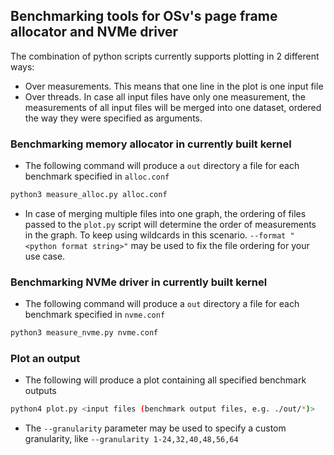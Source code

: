 ## Benchmarking tools for OSv's page frame allocator and NVMe driver 

The combination of python scripts currently supports plotting in 2 different ways:
* Over measurements. This means that one line in the plot is one input file
* Over threads. In case all input files have only one measurement, the measurements of all input files will be merged into one dataset, ordered the way they were specified as arguments.

### Benchmarking memory allocator in currently built kernel
* The following command will produce a `out` directory a file for each benchmark specified in `alloc.conf`
```bash
python3 measure_alloc.py alloc.conf
```
* In case of merging multiple files into one graph, the ordering of files passed to the `plot.py` script will determine the order of measurements in the graph. To keep using wildcards in this scenario. `--format "<python format string>"` may be used to fix the file ordering for your use case.

### Benchmarking NVMe driver in currently built kernel
* The following command will produce a `out` directory a file for each benchmark specified in `nvme.conf`
```bash
python3 measure_nvme.py nvme.conf
```

### Plot an output
* The following will produce a plot containing all specified benchmark outputs
```bash
python4 plot.py <input files (benchmark output files, e.g. ./out/*)>
```
* The `--granularity` parameter may be used to specify a custom granularity, like `--granularity 1-24,32,40,48,56,64`
